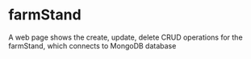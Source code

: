 # farmStand

A web page shows the create, update, delete CRUD operations for the farmStand, which connects to MongoDB database
